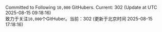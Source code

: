 Committed to Following `10,000` GitHubers. Current: <!-- FOLLOWING_COUNT -->302<!-- FOLLOWING_COUNT --> (Update at UTC <!-- LAST_UPDATED -->2025-08-15 09:18:16<!-- LAST_UPDATED -->)<br>
致力于关注`10,000`个GitHuber。当前：<!-- FOLLOWING_COUNT -->302<!-- FOLLOWING_COUNT --> (更新于北京时间 <!-- LAST_UPDATED_CST -->2025-08-15 17:18:16<!-- LAST_UPDATED_CST -->)
